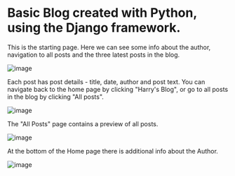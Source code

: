# Basic Blog created with Python, using the Django framework.

This is the starting page. Here we can see some info about the author, navigation to all posts and the three latest posts in the blog.

![image](https://user-images.githubusercontent.com/103630456/214596231-af4704b6-e3e0-4fe2-a086-9fcd96d31c84.png)


Each post has post details - title, date, author and post text. You can navigate back to the home page by clicking "Harry's Blog", or go to all posts in the blog by clicking "All posts".

![image](https://user-images.githubusercontent.com/103630456/214597782-7ae92538-11da-44f0-9d9b-36eac4360cf1.png)


The "All Posts" page contains a preview of all posts.

![image](https://user-images.githubusercontent.com/103630456/214597937-d67a47da-d989-46f0-8e44-5e899a8ee040.png)


At the bottom of the Home page there is additional info about the Author.

![image](https://user-images.githubusercontent.com/103630456/214598415-aea063c4-5815-4cf8-af37-adba64e742f9.png)
